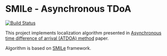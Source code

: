 # SMILe - Asynchronous TDoA

[![Build Status](https://travis-ci.org/goofacz/smile-algorithm-whistle.svg?branch=master)](https://travis-ci.org/goofacz/smile-algorithm-whistle)

This project implements localization algorithm presented in [Asynchronous time difference of arrival (ATDOA) method][1] paper.

Algorithm is based on [SMILe][3] framework.

[1]:https://www.sciencedirect.com/science/article/pii/S1574119214001801
[3]:https://github.com/goofacz/SMILe

